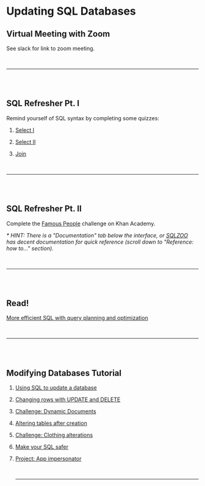 # Updating SQL Databases

## Virtual Meeting with Zoom

See slack for link to zoom meeting.

<br/><hr><br/><br/>


## SQL Refresher Pt. I

Remind yourself of SQL syntax by completing some quizzes:

1. [Select I](https://sqlzoo.net/wiki/SELECT_Quiz)

2. [Select II](https://sqlzoo.net/wiki/BBC_QUIZ)

3. [Join](https://sqlzoo.net/wiki/JOIN_Quiz)


<br/><hr><br/><br/>


## SQL Refresher Pt. II

Complete the [Famous People](https://www.khanacademy.org/computing/computer-programming/sql/relational-queries-in-sql/pp/project-famous-people) challenge on Khan Academy.

 _* HINT: There is a "Documentation" tab below the interface, or [SQLZOO](https://sqlzoo.net/wiki/SQL_Tutorial) has decent documentation for quick reference (scroll down to "Reference: how to..." section)._


<br/><hr><br/><br/>


## Read!

[More efficient SQL with query planning and optimization](https://www.khanacademy.org/computing/computer-programming/sql/relational-queries-in-sql/a/more-efficient-sql-with-query-planning-and-optimization)


<br/><hr><br/><br/>


## Modifying Databases Tutorial

1. [Using SQL to update a database](https://www.khanacademy.org/computing/computer-programming/sql/modifying-databases-with-sql/a/using-sql-to-update-a-database)

2. [Changing rows with UPDATE and DELETE](https://www.khanacademy.org/computing/computer-programming/sql/modifying-databases-with-sql/pt/changing-rows-with-update-and-delete)

3. [Challenge: Dynamic Documents](https://www.khanacademy.org/computing/computer-programming/sql/modifying-databases-with-sql/pc/challenge-dynamic-documents)

4. [Altering tables after creation](https://www.khanacademy.org/computing/computer-programming/sql/modifying-databases-with-sql/pt/altering-tables-after-creation)

5. [Challenge: Clothing alterations](https://www.khanacademy.org/computing/computer-programming/sql/modifying-databases-with-sql/pc/challenge-clothing-alterations)

6. [Make your SQL safer](https://www.khanacademy.org/computing/computer-programming/sql/modifying-databases-with-sql/a/make-your-sql-safer)

7. [Project: App impersonator](https://www.khanacademy.org/computing/computer-programming/sql/modifying-databases-with-sql/pp/project-app-impersonator)



    <br/><hr><br/><br/>
